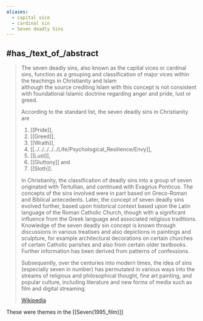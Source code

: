 ```yaml
---
aliases:
  - capital vice
  - cardinal sin
  - Seven deadly Sins
---
```


## #has_/text_of_/abstract 

> The seven deadly sins, also known as the capital vices or cardinal sins, 
> function as a grouping and classification of major vices 
> within the teachings in Christianity and Islam  
> although the source crediting Islam with this concept 
> is not consistent with foundational Islamic doctrine regarding anger and pride, lust or greed.   
> 
> According to the standard list, the seven deadly sins in Christianity are 
> 1. [[Pride]], 
> 2. [[Greed]], 
> 3. [[Wrath]], 
> 4. [[../../../../../Life/Psychological_Resilience/Envy]], 
> 5. [[Lust]], 
> 6. [[Gluttony]] and 
> 7. [[Sloth]]. 
>
> In Christianity, the classification of deadly sins into a group of seven originated with Tertullian, and continued with Evagrius Ponticus. The concepts of the sins involved were in part based on Greco-Roman and Biblical antecedents. Later, the concept of seven deadly sins evolved further, based upon historical context based upon the Latin language of the Roman Catholic Church, though with a significant influence from the Greek language and associated religious traditions. Knowledge of the seven deadly sin concept is known through discussions in various treatises and also depictions in paintings and sculpture, for example architectural decorations on certain churches of certain Catholic parishes and also from certain older textbooks. Further information has been derived from patterns of confessions.
>
> Subsequently, over the centuries into modern times, the idea of sins (especially seven in number) has permutated in various ways into the streams of religious and philosophical thought, fine art painting, and popular culture, including literature and new forms of media such as film and digital streaming.
>
> [Wikipedia](https://en.wikipedia.org/wiki/Seven%20deadly%20sins)

These were themes in the [[Seven(1995_film)]] 

